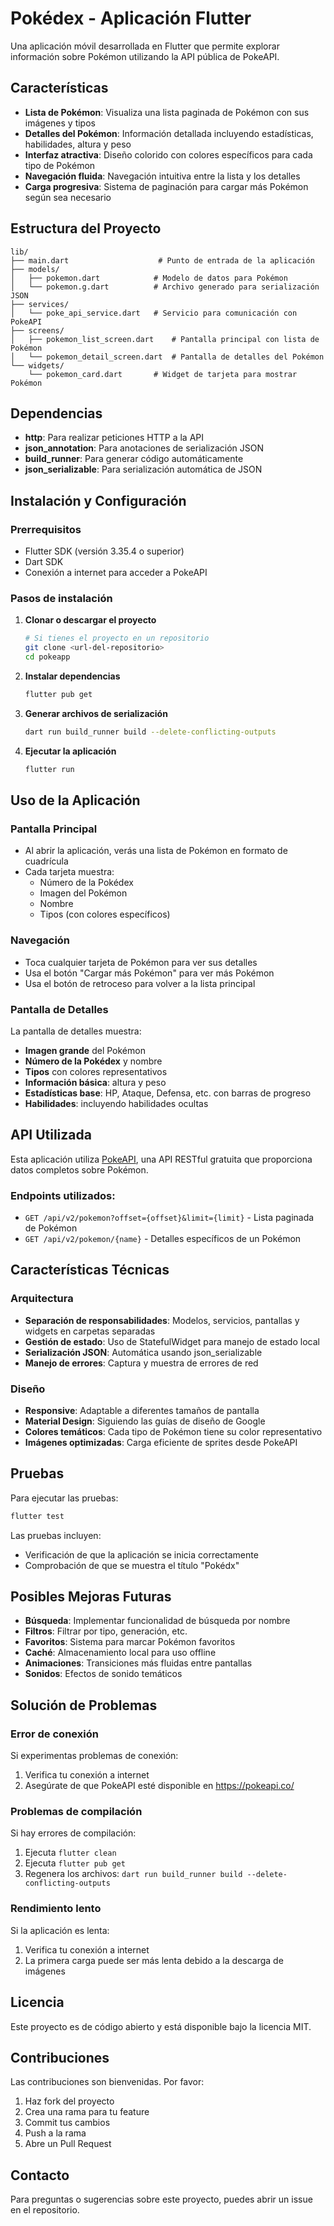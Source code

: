 # Pokédex - Aplicación Flutter

Una aplicación móvil desarrollada en Flutter que permite explorar información sobre Pokémon utilizando la API pública de PokeAPI.

## Características

- **Lista de Pokémon**: Visualiza una lista paginada de Pokémon con sus imágenes y tipos
- **Detalles del Pokémon**: Información detallada incluyendo estadísticas, habilidades, altura y peso
- **Interfaz atractiva**: Diseño colorido con colores específicos para cada tipo de Pokémon
- **Navegación fluida**: Navegación intuitiva entre la lista y los detalles
- **Carga progresiva**: Sistema de paginación para cargar más Pokémon según sea necesario

## Estructura del Proyecto

```
lib/
├── main.dart                    # Punto de entrada de la aplicación
├── models/
│   ├── pokemon.dart            # Modelo de datos para Pokémon
│   └── pokemon.g.dart          # Archivo generado para serialización JSON
├── services/
│   └── poke_api_service.dart   # Servicio para comunicación con PokeAPI
├── screens/
│   ├── pokemon_list_screen.dart    # Pantalla principal con lista de Pokémon
│   └── pokemon_detail_screen.dart  # Pantalla de detalles del Pokémon
└── widgets/
    └── pokemon_card.dart       # Widget de tarjeta para mostrar Pokémon
```

## Dependencias

- **http**: Para realizar peticiones HTTP a la API
- **json_annotation**: Para anotaciones de serialización JSON
- **build_runner**: Para generar código automáticamente
- **json_serializable**: Para serialización automática de JSON

## Instalación y Configuración

### Prerrequisitos

- Flutter SDK (versión 3.35.4 o superior)
- Dart SDK
- Conexión a internet para acceder a PokeAPI

### Pasos de instalación

1. **Clonar o descargar el proyecto**
   ```bash
   # Si tienes el proyecto en un repositorio
   git clone <url-del-repositorio>
   cd pokeapp
   ```

2. **Instalar dependencias**
   ```bash
   flutter pub get
   ```

3. **Generar archivos de serialización**
   ```bash
   dart run build_runner build --delete-conflicting-outputs
   ```

4. **Ejecutar la aplicación**
   ```bash
   flutter run
   ```

## Uso de la Aplicación

### Pantalla Principal
- Al abrir la aplicación, verás una lista de Pokémon en formato de cuadrícula
- Cada tarjeta muestra:
  - Número de la Pokédex
  - Imagen del Pokémon
  - Nombre
  - Tipos (con colores específicos)

### Navegación
- Toca cualquier tarjeta de Pokémon para ver sus detalles
- Usa el botón "Cargar más Pokémon" para ver más Pokémon
- Usa el botón de retroceso para volver a la lista principal

### Pantalla de Detalles
La pantalla de detalles muestra:
- **Imagen grande** del Pokémon
- **Número de la Pokédex** y nombre
- **Tipos** con colores representativos
- **Información básica**: altura y peso
- **Estadísticas base**: HP, Ataque, Defensa, etc. con barras de progreso
- **Habilidades**: incluyendo habilidades ocultas

## API Utilizada

Esta aplicación utiliza [PokeAPI](https://pokeapi.co/), una API RESTful gratuita que proporciona datos completos sobre Pokémon.

### Endpoints utilizados:
- `GET /api/v2/pokemon?offset={offset}&limit={limit}` - Lista paginada de Pokémon
- `GET /api/v2/pokemon/{name}` - Detalles específicos de un Pokémon

## Características Técnicas

### Arquitectura
- **Separación de responsabilidades**: Modelos, servicios, pantallas y widgets en carpetas separadas
- **Gestión de estado**: Uso de StatefulWidget para manejo de estado local
- **Serialización JSON**: Automática usando json_serializable
- **Manejo de errores**: Captura y muestra de errores de red

### Diseño
- **Responsive**: Adaptable a diferentes tamaños de pantalla
- **Material Design**: Siguiendo las guías de diseño de Google
- **Colores temáticos**: Cada tipo de Pokémon tiene su color representativo
- **Imágenes optimizadas**: Carga eficiente de sprites desde PokeAPI

## Pruebas

Para ejecutar las pruebas:

```bash
flutter test
```

Las pruebas incluyen:
- Verificación de que la aplicación se inicia correctamente
- Comprobación de que se muestra el título "Pokédx"

## Posibles Mejoras Futuras

- **Búsqueda**: Implementar funcionalidad de búsqueda por nombre
- **Filtros**: Filtrar por tipo, generación, etc.
- **Favoritos**: Sistema para marcar Pokémon favoritos
- **Caché**: Almacenamiento local para uso offline
- **Animaciones**: Transiciones más fluidas entre pantallas
- **Sonidos**: Efectos de sonido temáticos

## Solución de Problemas

### Error de conexión
Si experimentas problemas de conexión:
1. Verifica tu conexión a internet
2. Asegúrate de que PokeAPI esté disponible en https://pokeapi.co/

### Problemas de compilación
Si hay errores de compilación:
1. Ejecuta `flutter clean`
2. Ejecuta `flutter pub get`
3. Regenera los archivos: `dart run build_runner build --delete-conflicting-outputs`

### Rendimiento lento
Si la aplicación es lenta:
1. Verifica tu conexión a internet
2. La primera carga puede ser más lenta debido a la descarga de imágenes

## Licencia

Este proyecto es de código abierto y está disponible bajo la licencia MIT.

## Contribuciones

Las contribuciones son bienvenidas. Por favor:
1. Haz fork del proyecto
2. Crea una rama para tu feature
3. Commit tus cambios
4. Push a la rama
5. Abre un Pull Request

## Contacto

Para preguntas o sugerencias sobre este proyecto, puedes abrir un issue en el repositorio.
